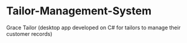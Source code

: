 # Tailor-Management-System
Grace Tailor (desktop app developed on C# for tailors to manage their customer records)
